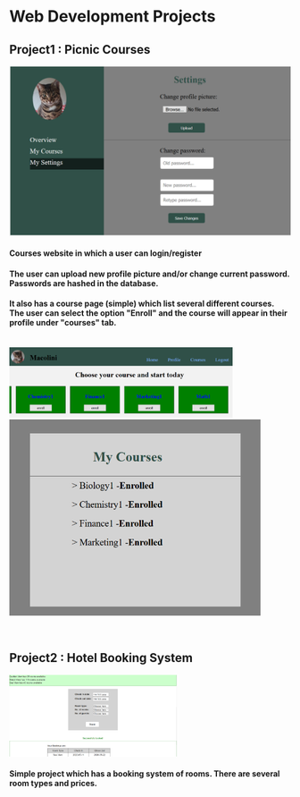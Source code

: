 # Web Development Projects


## Project1 : Picnic Courses
<img src="Picnic/profile_sets.png" width="700"><br/>
#### Courses website in which a user can login/register
#### The user can upload new profile picture and/or change current password. Passwords are hashed in the database.
#### It also has a course page (simple) which list several different courses. The user can select the option "Enroll" and the course will appear in their profile under "courses" tab.
<br/><img src="Picnic/screen3.PNG" width="400"><br/>
<img src="Picnic/courses.png" width="450">

<br/>

## Project2 : Hotel Booking System
<img src="Hotel/screen1.PNG" width="300"><br/>
#### Simple project which has a booking system of rooms. There are several room types and prices.
